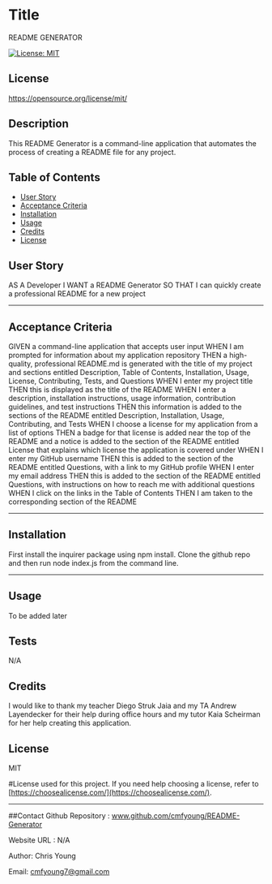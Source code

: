 
  
  # Title
  README GENERATOR

  [![License: MIT](https://img.shields.io/badge/License-MIT-yellow.svg)](https://opensource.org/licenses/MIT)
  ## License 
 https://opensource.org/license/mit/


  ## Description
  This README Generator is a command-line application that automates the process of creating a README file for any project. 



  ## Table of Contents 
  
  - [User Story](#story)
  - [Acceptance Criteria](#acceptance)
  - [Installation](#installation)
  - [Usage](#usage)
  - [Credits](#credits)
  - [License](#license)

  ## User Story

  AS A Developer 
  I WANT a README Generator 
  SO THAT I can quickly create a professional 
  README for a new project

  ---
  
  ## Acceptance Criteria

  GIVEN a command-line application that accepts user input
  WHEN I am prompted for information about my application repository
  THEN a high-quality, professional README.md is generated with the title of my project and sections entitled Description, Table of Contents, Installation, Usage, License, Contributing, Tests, and Questions
  WHEN I enter my project title
  THEN this is displayed as the title of the README
  WHEN I enter a description, installation instructions, usage information, contribution guidelines, and test instructions
  THEN this information is added to the sections of the README entitled Description, Installation, Usage, Contributing, and Tests
  WHEN I choose a license for my application from a list of options
  THEN a badge for that license is added near the top of the README and a notice is added to the section of the README entitled License that explains which license the application is covered under
  WHEN I enter my GitHub username
  THEN this is added to the section of the README entitled Questions, with a link to my GitHub profile
  WHEN I enter my email address
  THEN this is added to the section of the README entitled Questions, with instructions on how to reach me with additional questions
  WHEN I click on the links in the Table of Contents
  THEN I am taken to the corresponding section of the README

  ---

  ## Installation 

  First install the inquirer package using npm install. Clone the github repo and then run node index.js from the command line. 


  ---
  
  ## Usage
  
  To be added later


  ## Tests
  
  N/A


  ## Credits
  
  I would like to thank my teacher Diego Struk Jaia and my TA Andrew Layendecker for their help during office hours and my tutor Kaia Scheirman for her help creating this application. 

  
  ## License
  MIT

  #License used for this project. If you need help choosing a license, refer to [https://choosealicense.com/](https://choosealicense.com/).
  
  ---

  ##Contact 
  Github Repository : www.github.com/cmfyoung/README-Generator


  Website URL : N/A


  Author: Chris Young


  Email: cmfyoung7@gmail.com


